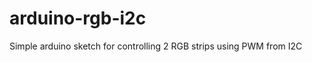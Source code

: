 arduino-rgb-i2c
===============

Simple arduino sketch for controlling 2 RGB strips using PWM from I2C
